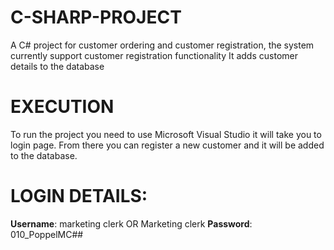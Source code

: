 # C-SHARP-PROJECT
A C# project for customer ordering and customer registration, the system currently support customer registration functionality
It adds customer details to the database
# EXECUTION
To run the project you need to use Microsoft Visual Studio it will take you to login page. From there you can register a new customer and it will be added to the database.
# LOGIN DETAILS: 
**Username**: marketing clerk OR Marketing clerk 
**Password**: 010_PoppelMC## 

